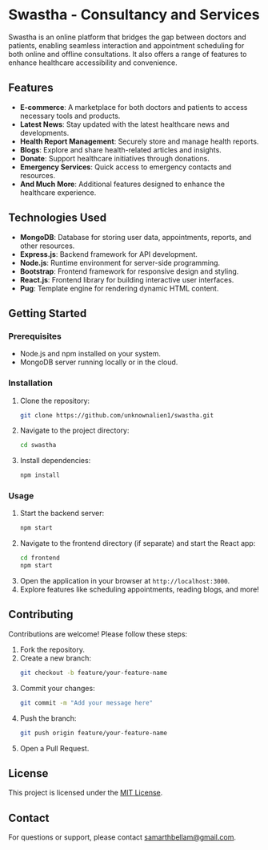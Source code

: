# Swastha - Consultancy and Services

Swastha is an online platform that bridges the gap between doctors and patients, enabling seamless interaction and appointment scheduling for both online and offline consultations. It also offers a range of features to enhance healthcare accessibility and convenience.

## Features
- **E-commerce**: A marketplace for both doctors and patients to access necessary tools and products.
- **Latest News**: Stay updated with the latest healthcare news and developments.
- **Health Report Management**: Securely store and manage health reports.
- **Blogs**: Explore and share health-related articles and insights.
- **Donate**: Support healthcare initiatives through donations.
- **Emergency Services**: Quick access to emergency contacts and resources.
- **And Much More**: Additional features designed to enhance the healthcare experience.

## Technologies Used
- **MongoDB**: Database for storing user data, appointments, reports, and other resources.
- **Express.js**: Backend framework for API development.
- **Node.js**: Runtime environment for server-side programming.
- **Bootstrap**: Frontend framework for responsive design and styling.
- **React.js**: Frontend library for building interactive user interfaces.
- **Pug**: Template engine for rendering dynamic HTML content.

## Getting Started

### Prerequisites
- Node.js and npm installed on your system.
- MongoDB server running locally or in the cloud.

### Installation
1. Clone the repository:
   ```bash
   git clone https://github.com/unknownalien1/swastha.git
   ```
2. Navigate to the project directory:
   ```bash
   cd swastha
   ```
3. Install dependencies:
   ```bash
   npm install
   ```

### Usage
1. Start the backend server:
   ```bash
   npm start
   ```
2. Navigate to the frontend directory (if separate) and start the React app:
   ```bash
   cd frontend
   npm start
   ```
3. Open the application in your browser at `http://localhost:3000`.
4. Explore features like scheduling appointments, reading blogs, and more!

## Contributing
Contributions are welcome! Please follow these steps:
1. Fork the repository.
2. Create a new branch:
   ```bash
   git checkout -b feature/your-feature-name
   ```
3. Commit your changes:
   ```bash
   git commit -m "Add your message here"
   ```
4. Push the branch:
   ```bash
   git push origin feature/your-feature-name
   ```
5. Open a Pull Request.

## License
This project is licensed under the [MIT License](LICENSE).

## Contact
For questions or support, please contact samarthbellam@gmail.com.
